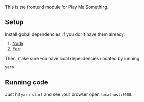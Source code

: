 This is the frontend module for Play Me Something.

## Setup

Install global dependencies, if you don't have them already:

1. [Node](https://nodejs.org/en/)
2. [Yarn](https://yarnpkg.com/en/)

Then, make sure you have local dependencies updated by running 

```sh
yarn
```

## Running code

Just hit `yarn start` and see your browser open `localhost:3000`.



